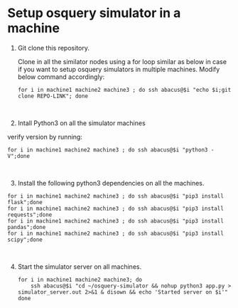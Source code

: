 # Setup osquery simulator in a machine

1. Git clone this repository.

    Clone in all the similator nodes using a for loop similar as below in case if you want to setup osquery simulators in multiple machines.
    Modify below command accordingly:
    ```
    for i in machine1 machine2 machine3 ; do ssh abacus@$i "echo $i;git clone REPO-LINK"; done
    ```

<br>

2. Intall Python3 on all the simulator machines

verify version by running:  
```
for i in machine1 machine2 machine3 ; do ssh abacus@$i "python3 -V";done
```

<br>

3. Install the following python3 dependencies on all the machines.
```
for i in machine1 machine2 machine3 ; do ssh abacus@$i "pip3 install flask";done
for i in machine1 machine2 machine3 ; do ssh abacus@$i "pip3 install requests";done
for i in machine1 machine2 machine3 ; do ssh abacus@$i "pip3 install pandas";done
for i in machine1 machine2 machine3 ; do ssh abacus@$i "pip3 install scipy";done
```

<br>

4. Start the simulator server on all machines.

    ```
    for i in machine1 machine2 machine3; do
        ssh abacus@$i "cd ~/osquery-simulator && nohup python3 app.py > simulator_server.out 2>&1 & disown && echo 'Started server on $i'"
    done
    ```
<br>


<!-- # Pull latest code from github to simulator machines
```
for i in machine1 machine2 machine3 ; do ssh abacus@$i "cd ~/osquery-simulator && git pull origin main && echo \"Git pull on $i successful\"";done
``` -->
